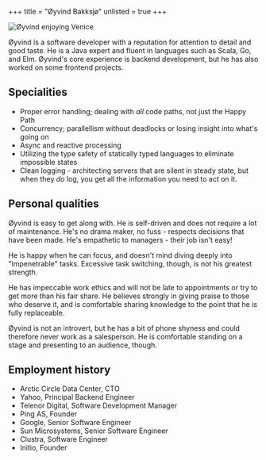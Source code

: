 +++
title = "Øyvind Bakksjø"
unlisted = true
+++

![Øyvind enjoying Venice](/static/images/bakksjo.jpg)

Øyvind is a software developer with a reputation for attention to detail and good taste. He is a Java expert and fluent in languages such as Scala, Go, and Elm. Øyvind's core experience is backend development, but he has also worked on some frontend projects.

## Specialities

- Proper error handling; dealing with *all* code paths, not just the Happy Path
- Concurrency; parallellism without deadlocks or losing insight into what's going on
- Async and reactive processing
- Utilizing the type safety of statically typed languages to eliminate impossible states
- Clean logging - architecting servers that are silent in steady state, but when they *do* log, you get all the information you need to act on it.

## Personal qualities

Øyvind is easy to get along with. He is self-driven and does not require a lot of maintenance. He's no drama maker, no fuss - respects decisions that have been made. He's empathetic to managers - their job isn't easy!

He is happy when he can focus, and doesn't mind diving deeply into "impenetrable" tasks. Excessive task switching, though, is not his greatest strength.

He has impeccable work ethics and will not be late to appointments or try to get more than his fair share. He believes strongly in giving praise to those who deserve it, and is comfortable sharing knowledge to the point that he is fully replaceable.

Øyvind is not an introvert, but he has a bit of phone shyness and could therefore never work as a salesperson. He is comfortable standing on a stage and presenting to an audience, though.

## Employment history
- Arctic Circle Data Center, CTO
- Yahoo, Principal Backend Engineer
- Telenor Digital, Software Development Manager
- Ping AS, Founder
- Google, Senior Software Engineer
- Sun Microsystems, Senior Software Engineer
- Clustra, Software Engineer
- Initio, Founder
